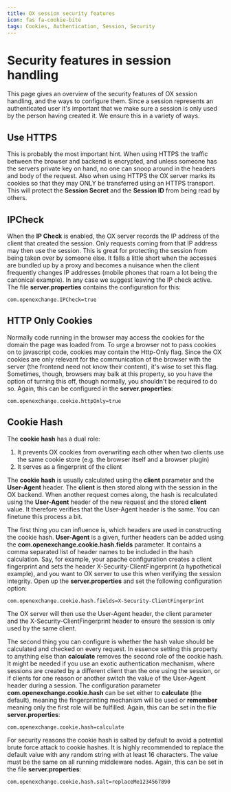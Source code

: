 ```yaml
---
title: OX session security features
icon: fas fa-cookie-bite
tags: Cookies, Authentication, Session, Security
---
```


# Security features in session handling

This page gives an overview of the security features of OX session handling, and the ways to configure them. Since a session represents an authenticated user it's important that we make sure a session is only used by the person having created it. We ensure this in a variety of ways. 

## Use HTTPS

This is probably the most important hint. When using HTTPS the traffic between the browser and backend is encrypted, and unless someone has the servers private key on hand, no one can snoop around in the headers and body of the request. Also when using HTTPS the OX server marks its cookies so that they may ONLY be transferred using an HTTPS transport. This will protect the **Session Secret** and the **Session ID** from being read by others. 

## IPCheck

When the **IP Check** is enabled, the OX server records the IP address of the client that created the session. Only requests coming from that IP address may then use the session. This is great for protecting the session from being taken over by someone else. It falls a little short when the accesses are bundled up by a proxy and becomes a nuisance when the client frequently changes IP addresses (mobile phones that roam a lot being the canonical example). In any case we suggest leaving the IP check active. The file **server.properties** contains the configuration for this:

`com.openexchange.IPCheck=true`


## HTTP Only Cookies

Normally code running in the browser may access the cookies for the domain the page was loaded from. To urge a browser not to pass cookies on to javascript code, cookies may contain the Http-Only flag. Since the OX cookies are only relevant for the communication of the browser with the server (the frontend need not know their content), it's wise to set this flag. Sometimes, though, browsers may balk at this property, so you have the option of turning this off, though normally, you shouldn't be required to do so. Again, this can be configured in the **server.properties**:

`com.openexchange.cookie.httpOnly=true`
  

## Cookie Hash

The **cookie hash** has a dual role:

1. It prevents OX cookies from overwriting each other when two clients use the same cookie store (e.g. the browser itself and a browser plugin)
2. It serves as a fingerprint of the client

The **cookie hash** is usually calculated using the **client** parameter and the **User-Agent** header. The **client** is then stored along with the session in the OX backend. When another request comes along, the hash is recalculated using the **User-Agent** header of the new request and the stored **client** value. It therefore verifies that the User-Agent header is the same. You can finetune this process a bit. 

The first thing you can influence is, which headers are used in constructing the cookie hash. **User-Agent** is a given, further headers can be added using the **com.openexchange.cookie.hash.fields** parameter. It contains a comma separated list of header names to be included in the hash calculation. Say, for example, your apache configuration creates a client fingerprint and sets the header X-Security-ClientFingerprint (a hypothetical example), and you want to OX server to use this when verifying the session integrity. Open up the **server.properties** and set the following configuration option:

`com.openexchange.cookie.hash.fields=X-Security-ClientFingerprint`

The OX server will then use the User-Agent header, the client parameter and the X-Security-ClientFingerprint header to ensure the session is only used by the same client.

The second thing you can configure is whether the hash value should be calculated and checked on every request. In essence setting this property to anything else than **calculate** removes the second role of the cookie hash. It might be needed if you use an exotic authentication mechanism, where sessions are created by a different client than the one using the session, or if clients for one reason or another switch the value of the User-Agent header during a session. The configuration parameter **com.openexchange.cookie.hash** can be set either to **calculate** (the default), meaning the fingerprinting mechanism will be used or **remember** meaning only the first role will be fulfilled. Again, this can be set in the file **server.properties**:

`com.openexchange.cookie.hash=calculate`

For security reasons the cookie hash is salted by default to avoid a potential brute force attack to cookie hashes. It is highly recommended to replace the default value with any random string with at least 16 characters. The value must be the same on all running middleware nodes. Again, this can be set in the file **server.properties**:

`com.openexchange.cookie.hash.salt=replaceMe1234567890`
